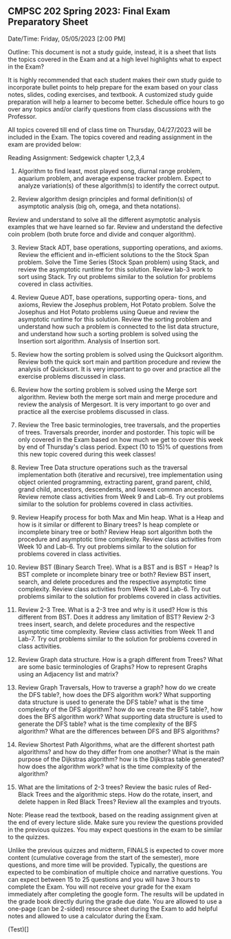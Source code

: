 ## CMPSC 202 Spring 2023: Final Exam Preparatory Sheet

Date/Time: Friday, 05/05/2023 [2:00 PM]

Outline: This document is not a study guide, instead, it is a sheet that lists the topics covered in the Exam and at a high level highlights what to expect in the Exam?

It is highly recommended that each student makes their own study guide to incorporate bullet points to help prepare for the exam based on your class notes, slides, coding exercises, and textbook. A customized study guide preparation will help a learner to become better. Schedule office hours to go over any topics and/or clarify questions from class discussions with the Professor. 

All topics covered till end of class time on Thursday, 04/27/2023 will be included in the Exam. The topics covered and reading assignment in the exam are provided below:

Reading Assignment: Sedgewick chapter 1,2,3,4 

1) Algorithm to find least, most played song, diurnal range problem, aquarium problem, and average expense tracker problem. Expect to analyze variation(s) of these algorithm(s) to identify the correct output. 

2) Review algorithm design principles and formal definition(s) of asymptotic analysis (big oh, omega, and theta notations). 

Review and understand to solve all the different asymptotic analysis examples that we have learned so far. Review and understand the defective coin problem (both brute force and divide and conquer algorithm). 

3) Review Stack ADT, base operations, supporting operations, and axioms. Review the efficient and in-efficient solutions to the the Stock Span problem. Solve the Time Series (Stock Span problem) using Stack, and review the asymptotic runtime for this solution. Review lab-3 work to sort using Stack. Try out problems similar to the solution for problems covered in class activities. 

4) Review Queue ADT, base operations, supporting opera- tions, and axioms, Review the Josephus problem, Hot Potato problem. Solve the Josephus and Hot Potato problems using Queue and review the asymptotic runtime for this solution. Review the sorting problem and understand how such a problem is connected to the list data structure, and understand how such a sorting problem is solved using the Insertion sort algorithm. Analysis of Insertion sort.

5) Review how the sorting problem is solved using the Quicksort algorithm. Review both the quick sort main and partition procedure and review the analysis of Quicksort.
It is very important to go over and practice all the exercise problems discussed in class. 

6) Review how the sorting problem is solved using the Merge sort algorithm. Review both the merge sort main and merge procedure and review the analysis of Mergesort.
It is very important to go over and practice all the exercise problems discussed in class. 

7) Review the Tree basic terminologies, tree traversals, and the properties of trees. Traversals preorder, inorder and postorder. This topic will be only covered in the Exam based on how much we get to cover this week by end of Thursday's class period. 
Expect (10 to 15)% of questions from this new topic covered during this week classes!

8) Review Tree Data structure operations such as the traversal implementation both (iterative and recursive), tree implementation using object oriented programming, extracting parent, grand parent, child, grand child, ancestors, descendents, and lowest common ancestors. Review remote class activities from Week 9 and Lab-6. Try out problems similar to the solution for problems covered in class activities. 

9) Review Heapify process for both Max and Min heap. What is a Heap and how is it similar or different to Binary trees? Is heap complete or incomplete binary tree or both? Review Heap sort algorithm both the procedure and asymptotic time complexity. Review class activities from Week 10 and Lab-6. Try out problems similar to the solution for problems covered in class activities. 

10) Review BST (Binary Search Tree). What is a BST and is BST = Heap? Is BST complete or incomplete binary tree or both? Review BST insert, search, and delete procedures and the respective asymptotic time complexity. Review class activities from Week 10 and Lab-6. Try out problems similar to the solution for problems covered in class activities. 

11) Review 2-3 Tree. What is a 2-3 tree and why is it used? How is this different from BST. Does it address any limitation of BST?  Review 2-3 trees insert, search, and delete procedures and the respective asymptotic time complexity. Review class activities from Week 11 and Lab-7. Try out problems similar to the solution for problems covered in class activities. 

14) Review Graph data structure. How is a graph different from Trees? What are some basic terminologies of Graphs? How to represent Graphs using an Adjacency list and matrix? 

15) Review Graph Traversals, How to traverse a graph? how do we create the DFS table?, how does the DFS algorithm work? What supporting data structure is used to generate the DFS table? what is the time complexity of the DFS algorithm? 
how do we create the BFS table?, how does the BFS algorithm work? What supporting data structure is used to generate the DFS table? what is the time complexity of the BFS algorithm? What are the differences between DFS and BFS algorithms? 

16) Review Shortest Path Algorithms, what are the different shortest path algorithms? and how do they differ from one another? What is the main purpose of the Dijkstras algorithm? how is the Dijkstras table generated? how does the algorithm work? what is the time complexity of the algorithm?

17) What are the limitations of 2-3 trees? Review the basic rules of Red-Black Trees and the algorithmic steps. How do the rotate, insert, and delete happen in Red Black Trees? Review all the examples and tryouts. 

Note: Please read the textbook, based on the reading assignment given at the end of every lecture slide. Make sure you review the questions provided in the previous quizzes. You may expect questions in the exam to be similar to the quizzes. 

Unlike the previous quizzes and midterm, FINALS is expected to cover more content (cumulative coverage from the start of the semester), more questions, and more time will be provided. 
Typically, the questions are expected to be combination of multiple choice and narrative questions. You can expect between 15 to 25 questions and you will have 3 hours to complete the Exam. You will not receive your grade for the exam immediately after completing the google form. The results will be updated in the grade book directly during the grade due date. You are allowed to use a one-page (can be 2-sided) resource sheet during the Exam to add helpful notes and allowed to use a calculator during the Exam. 

(Test)[]